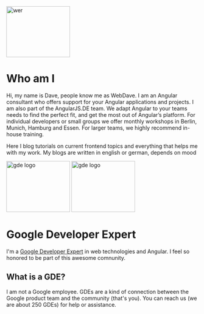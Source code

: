 <img src="assets/images/wer.jpg" alt="wer" width="167" height="134" style="align-self: center" />

# Who am I

Hi, my name is Dave, people know me as WebDave.
I am an Angular consultant who offers support for your Angular applications
and projects.
I am also part of the AngularJS.DE team.
We adapt Angular to your teams needs to find the perfect fit,
and get the most out of Angular’s platform.
For individual developers or small groups we offer monthly workshops in Berlin,
Munich, Hamburg and Essen.
For larger teams, we highly recommend in-house training.

Here I blog tutorials on current frontend topics and everything that helps me with my work.
My blogs are written in english or german, depends on mood

<img src="assets/images/2019-GDE-Angular-Badge_1.svg" alt="gde logo" width="167" height="134" style="align-self: center" />
<img src="assets/images/2019-GDE-Web-Technologies-Badge_1.svg" alt="gde logo" width="167" height="134" style="align-self: center" />

# Google Developer Expert

I'm a <a href="https://developers.google.com/experts/people/david-muellerchen">Google Developer Expert</a> in web technologies and Angular.
I feel so honored to be part of this awesome comnunity.

## What is a GDE?

I am not a Google employee.
GDEs are a kind of connection between the Google product team and the community (that's you).
You can reach us (we are about 250 GDEs) for help or assistance.
